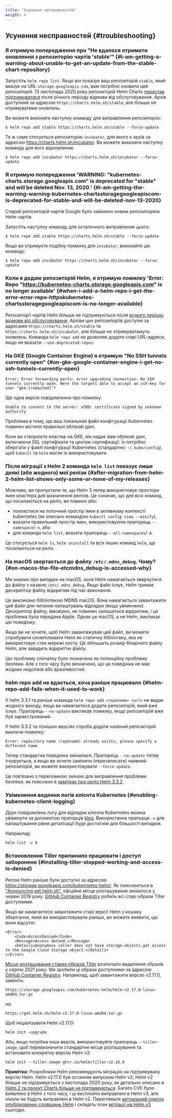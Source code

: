 ```yaml
---
title: "Усунення несправностей"
weight: 4
---
```


## Усунення несправностей {#troubleshooting}

### Я отримую попередження про "Не вдалося отримати оновлення з репозиторію чартів 'stable'" {#i-am-getting-a-warning-about-unable-to-get-an-update-from-the-stable-chart-repository}

Запустіть `helm repo list`. Якщо він показує ваш репозиторій `stable`, який вказує на URL `storage.googleapis.com`, вам потрібно оновити цей репозиторій. 13 листопада 2020 року репозиторій Helm Charts [перестав підтримуватися](https://github.com/helm/charts#deprecation-timeline) після річного періоду відмови від обслуговування. Архів доступний за адресою `https://charts.helm.sh/stable`, але більше не отримуватиме оновлень.

Ви можете виконати наступну команду для виправлення репозиторію:

```console
$ helm repo add stable https://charts.helm.sh/stable --force-update
```

Те ж саме стосується репозиторію `incubator`, для якого є архів за адресою https://charts.helm.sh/incubator. Ви можете виконати наступну команду для його відновлення:

```console
$ helm repo add incubator https://charts.helm.sh/incubator --force-update
```

### Я отримую попередження 'WARNING: "kubernetes-charts.storage.googleapis.com" is deprecated for "stable" and will be deleted Nov. 13, 2020.' {#i-am-getting-the-warning-warning-kubernetes-chartsstoragegoogleapiscom-is-deprecated-for-stable-and-will-be-deleted-nov-13-2020}

Старий репозиторій чартів Google було замінено новим репозиторієм Helm чартів.

Запустіть наступну команду для остаточного виправлення цього:

```console
$ helm repo add stable https://charts.helm.sh/stable --force-update
```

Якщо ви отримуєте подібну помилку для `incubator`, виконайте цю команду:

```console
$ helm repo add incubator https://charts.helm.sh/incubator --force-update
```

### Коли я додаю репозиторій Helm, я отримую помилку 'Error: Repo "https://kubernetes-charts.storage.googleapis.com" is no longer available' {#when-i-add-a-helm-repo-i-get-the-error-error-repo-httpskubernetes-chartsstoragegoogleapiscom-is-no-longer-available}

Репозиторії чартів Helm більше не підтримуються після [річного періоду відмови від обслуговування](https://github.com/helm/charts#deprecation-timeline). Архіви цих репозиторіїв доступні за адресами `https://charts.helm.sh/stable` та `https://charts.helm.sh/incubator`, але більше не отримуватимуть оновлень. Команда `helm repo add` не дозволяє додати старі URL-адреси, якщо не вказати `--use-deprecated-repos`.

### На GKE (Google Container Engine) я отримую "No SSH tunnels currently open" {#on-gke-google-container-engine-i-get-no-ssh-tunnels-currently-open}

```none
Error: Error forwarding ports: error upgrading connection: No SSH tunnels currently open. Were the targets able to accept an ssh-key for user "gke-[redacted]"?
```

Ще одна версія повідомлення про помилку:

```none
Unable to connect to the server: x509: certificate signed by unknown authority
```

Проблема в тому, що ваш локальний файл конфігурації Kubernetes повинен містити правильні облікові дані.

Коли ви створюєте кластер на GKE, він надає вам облікові дані, включаючи SSL сертифікати та центри сертифікації. Їх потрібно зберігати у файлі конфігурації Kubernetes (стандартно: `~/.kube/config`), щоб `kubectl` та `helm` могли їх використовувати.

### Після міграції з Helm 2 команда `helm list` показує лише деякі (або жодного) мої релізи {#after-migration-from-helm-2-helm-list-shows-only-some-or-none-of-my-releases}

Можливо, ви пропустили те, що Helm 3 тепер використовує простори імен кластера для визначення релізів. Це означає, що для всіх команд, що посилаються на реліз, ви повинні або:

* покластися на поточний простір імен в активному контексті kubernetes (як описано командою `kubectl config view --minify`),
* вказати правильний простір імен, використовуючи прапорець `--namespace`/`-n`, або
* для команди `helm list`, вказати прапорець `--all-namespaces`/`-A`.

Це стосується `helm ls`, `helm uninstall` та всіх інших команд `helm`, що посилаються на реліз.

### На macOS звертається до файлу `/etc/.mdns_debug`. Чому? {#on-macos-the-file-etcmdns_debug-is-accessed-why}

Ми знаємо про випадок на macOS, коли Helm намагається звернутися до файлу з назвою `/etc/.mdns_debug`. Якщо файл існує, Helm тримає дескриптор файлу відкритим під час виконання.

Це викликано бібліотекою MDNS macOS. Вона намагається завантажити цей файл для читання налаштувань відладки (якщо увімкнено). Дескриптор файлу, ймовірно, не повинен залишатися відкритим, і ця проблема була передана Apple. Однак це macOS, а не Helm, викликає цю поведінку.

Якщо ви не хочете, щоб Helm завантажував цей файл, ви можете спробувати скомпілювати Helm як статичну бібліотеку, яка не використовує стек мережі хосту. Це збільшить розмір бінарного файлу Helm, але завадить відкриттю файлу.

Цю проблему спочатку було позначено як потенційну проблему безпеки. Але з того часу було визначено, що ця поведінка не має жодних недоліків або вразливостей.

### helm repo add не вдається, хоча раніше працювало {#helm-repo-add-fails-when-it-used-to-work}

У helm 3.3.1 та раніше команда `helm repo add <reponame> <url>` не видає жодного виходу, якщо ви намагаєтеся додати репозиторій, який вже існує. Прапорець `--no-update` викликав помилку, якщо репозиторій вже був зареєстрований.

У helm 3.3.2 та пізніших версіях спроба додати наявний репозиторій викличе помилку:

`Error: repository name (reponame) already exists, please specify a different name`

Тепер стандартна поведінка змінилася. Прапорець `--no-update` тепер ігнорується, а якщо ви хочете замінити (перезаписати) наявний репозиторій, ви можете використовувати `--force-update`.

Це повʼязано з переломною зміною для виправлення проблеми безпеки, як пояснено в [замітках про реліз Helm 3.3.2](https://github.com/helm/helm/releases/tag/v3.3.2).

### Увімкнення ведення логів клієнта Kubernetes {#enabling-kubernetes-client-logging}

Друк повідомлень логу для відладки клієнта Kubernetes можна увімкнути за допомогою прапорців [klog](https://pkg.go.dev/k8s.io/klog). Використання прапорця `-v` для налаштування рівня деталізації буде достатнім для більшості випадків.

Наприклад:

```shell
helm list -v 6
```

### Встановлення Tiller припинило працювати і доступ заборонено {#installing-tiller-stopped-working-and-access-is-denied}

Релізи Helm раніше були доступні за адресою <https://storage.googleapis.com/kubernetes-helm/>. Як пояснюється в ["Announcing get.helm.sh"](/blog/get-helm-sh/), офіційне місце розташування змінилося у червні 2019 року. [GitHub Container Registry](https://github.com/orgs/helm/packages/container/package/tiller) робить всі старі образи Tiller доступними.

Якщо ви намагаєтеся завантажити старі версії Helm з кошику зберігання, який ви використовували раніше, ви можете виявити, що вони відсутні:

```none
<Error>
    <Code>AccessDenied</Code>
    <Message>Access denied.</Message>
    <Details>Anonymous caller does not have storage.objects.get access to the Google Cloud Storage object.</Details>
</Error>
```

[Місце розташування старих образів Tiller](https://gcr.io/kubernetes-helm/tiller) розпочало видалення образів у серпні 2021 року. Ми зробили ці образи доступними за адресою [GitHub Container Registry](https://github.com/orgs/helm/packages/container/package/tiller). Наприклад, щоб завантажити версію v2.17.0, замініть:

`https://storage.googleapis.com/kubernetes-helm/helm-v2.17.0-linux-amd64.tar.gz`

на:

`https://get.helm.sh/helm-v2.17.0-linux-amd64.tar.gz`

Щоб ініціалізувати Helm v2.17.0:

`helm init —upgrade`

Або, якщо потрібна інша версія, використовуйте прапорець `--tiller-image`, щоб перевизначити стандартне місце розташування та встановити конкретну версію Helm v2:

`helm init --tiller-image ghcr.io/helm/tiller:v2.16.9`

**Примітка:** Розробники Helm рекомендують міграцію на підтримувану версію Helm. Helm v2.17.0 був останнім випуском Helm v2; Helm v2 більше не підтримується з листопада 2020 року, як детально описано в [Helm 2 та проєкт Charts більше не підтримуються](/blog/helm-2-becomes-unsupported/). Багато CVE було виявлено в Helm з того часу, і ці експлойти виправлені в Helm v3, але ніколи не будуть виправлені в Helm v2. Перегляньте [актуальний список опублікованих сповіщень Helm](https://github.com/helm/helm/security/advisories?state=published) і складіть план [міграції на Helm v3](/topics/v2_v3_migration.md) сьогодні.
